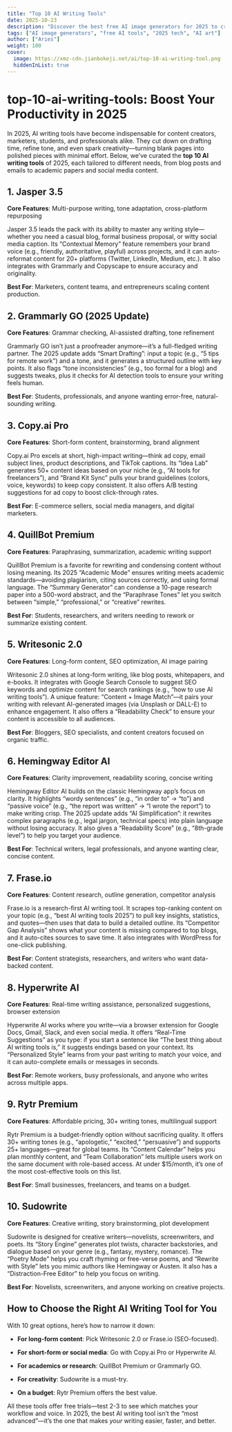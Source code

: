 ```yaml
---
title: "Top 10 AI Writing Tools"
date: 2025-10-23
description: "Discover the best free AI image generators for 2025 to create stunning visuals for design, marketing, and more!"
tags: ["AI image generators", "free AI tools", "2025 tech", "AI art"]
author: ["Aries"]
weight: 100
cover:
  image: https://xmz-cdn.jianbokeji.net/ai/top-10-ai-writing-tool.png
  hiddenInList: true
---
```


# top-10-ai-writing-tools: Boost Your Productivity in 2025

In 2025, AI writing tools have become indispensable for content creators, marketers, students, and professionals alike. They cut down on drafting time, refine tone, and even spark creativity—turning blank pages into polished pieces with minimal effort. Below, we’ve curated the **top 10 AI writing tools** of 2025, each tailored to different needs, from blog posts and emails to academic papers and social media content.

## 1. Jasper 3.5

**Core Features**: Multi-purpose writing, tone adaptation, cross-platform repurposing

Jasper 3.5 leads the pack with its ability to master any writing style—whether you need a casual blog, formal business proposal, or witty social media caption. Its “Contextual Memory” feature remembers your brand voice (e.g., friendly, authoritative, playful) across projects, and it can auto-reformat content for 20+ platforms (Twitter, LinkedIn, Medium, etc.). It also integrates with Grammarly and Copyscape to ensure accuracy and originality.

**Best For**: Marketers, content teams, and entrepreneurs scaling content production.

## 2. Grammarly GO (2025 Update)

**Core Features**: Grammar checking, AI-assisted drafting, tone refinement

Grammarly GO isn’t just a proofreader anymore—it’s a full-fledged writing partner. The 2025 update adds “Smart Drafting”: input a topic (e.g., “5 tips for remote work”) and a tone, and it generates a structured outline with key points. It also flags “tone inconsistencies” (e.g., too formal for a blog) and suggests tweaks, plus it checks for AI detection tools to ensure your writing feels human.

**Best For**: Students, professionals, and anyone wanting error-free, natural-sounding writing.

## 3. Copy.ai Pro

**Core Features**: Short-form content, brainstorming, brand alignment

Copy.ai Pro excels at short, high-impact writing—think ad copy, email subject lines, product descriptions, and TikTok captions. Its “Idea Lab” generates 50+ content ideas based on your niche (e.g., “AI tools for freelancers”), and “Brand Kit Sync” pulls your brand guidelines (colors, voice, keywords) to keep copy consistent. It also offers A/B testing suggestions for ad copy to boost click-through rates.

**Best For**: E-commerce sellers, social media managers, and digital marketers.

## 4. QuillBot Premium

**Core Features**: Paraphrasing, summarization, academic writing support

QuillBot Premium is a favorite for rewriting and condensing content without losing meaning. Its 2025 “Academic Mode” ensures writing meets academic standards—avoiding plagiarism, citing sources correctly, and using formal language. The “Summary Generator” can condense a 10-page research paper into a 500-word abstract, and the “Paraphrase Tones” let you switch between “simple,” “professional,” or “creative” rewrites.

**Best For**: Students, researchers, and writers needing to rework or summarize existing content.

## 5. Writesonic 2.0

**Core Features**: Long-form content, SEO optimization, AI image pairing

Writesonic 2.0 shines at long-form writing, like blog posts, whitepapers, and e-books. It integrates with Google Search Console to suggest SEO keywords and optimize content for search rankings (e.g., “how to use AI writing tools”). A unique feature: “Content + Image Match”—it pairs your writing with relevant AI-generated images (via Unsplash or DALL-E) to enhance engagement. It also offers a “Readability Check” to ensure your content is accessible to all audiences.

**Best For**: Bloggers, SEO specialists, and content creators focused on organic traffic.

## 6. Hemingway Editor AI

**Core Features**: Clarity improvement, readability scoring, concise writing

Hemingway Editor AI builds on the classic Hemingway app’s focus on clarity. It highlights “wordy sentences” (e.g., “in order to” → “to”) and “passive voice” (e.g., “the report was written” → “I wrote the report”) to make writing crisp. The 2025 update adds “AI Simplification”: it rewrites complex paragraphs (e.g., legal jargon, technical specs) into plain language without losing accuracy. It also gives a “Readability Score” (e.g., “8th-grade level”) to help you target your audience.

**Best For**: Technical writers, legal professionals, and anyone wanting clear, concise content.

## 7. Frase.io

**Core Features**: Content research, outline generation, competitor analysis

Frase.io is a research-first AI writing tool. It scrapes top-ranking content on your topic (e.g., “best AI writing tools 2025”) to pull key insights, statistics, and quotes—then uses that data to build a detailed outline. Its “Competitor Gap Analysis” shows what your content is missing compared to top blogs, and it auto-cites sources to save time. It also integrates with WordPress for one-click publishing.

**Best For**: Content strategists, researchers, and writers who want data-backed content.

## 8. Hyperwrite AI

**Core Features**: Real-time writing assistance, personalized suggestions, browser extension

Hyperwrite AI works where you write—via a browser extension for Google Docs, Gmail, Slack, and even social media. It offers “Real-Time Suggestions” as you type: if you start a sentence like “The best thing about AI writing tools is,” it suggests endings based on your context. Its “Personalized Style” learns from your past writing to match your voice, and it can auto-complete emails or messages in seconds.

**Best For**: Remote workers, busy professionals, and anyone who writes across multiple apps.

## 9. Rytr Premium

**Core Features**: Affordable pricing, 30+ writing tones, multilingual support

Rytr Premium is a budget-friendly option without sacrificing quality. It offers 30+ writing tones (e.g., “apologetic,” “excited,” “persuasive”) and supports 25+ languages—great for global teams. Its “Content Calendar” helps you plan monthly content, and “Team Collaboration” lets multiple users work on the same document with role-based access. At under \$15/month, it’s one of the most cost-effective tools on this list.

**Best For**: Small businesses, freelancers, and teams on a budget.

## 10. Sudowrite

**Core Features**: Creative writing, story brainstorming, plot development

Sudowrite is designed for creative writers—novelists, screenwriters, and poets. Its “Story Engine” generates plot twists, character backstories, and dialogue based on your genre (e.g., fantasy, mystery, romance). The “Poetry Mode” helps you craft rhyming or free-verse poems, and “Rewrite with Style” lets you mimic authors like Hemingway or Austen. It also has a “Distraction-Free Editor” to help you focus on writing.

**Best For**: Novelists, screenwriters, and anyone working on creative projects.

## How to Choose the Right AI Writing Tool for You

With 10 great options, here’s how to narrow it down:



* **For long-form content**: Pick Writesonic 2.0 or Frase.io (SEO-focused).

* **For short-form or social media**: Go with Copy.ai Pro or Hyperwrite AI.

* **For academics or research**: QuillBot Premium or Grammarly GO.

* **For creativity**: Sudowrite is a must-try.

* **On a budget**: Rytr Premium offers the best value.

All these tools offer free trials—test 2-3 to see which matches your workflow and voice. In 2025, the best AI writing tool isn’t the “most advanced”—it’s the one that makes *your* writing easier, faster, and better.